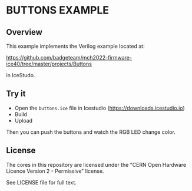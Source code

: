 BUTTONS EXAMPLE
=================

Overview
--------

This example implements the Verilog example located at:

https://github.com/badgeteam/mch2022-firmware-ice40/tree/master/projects/Buttons

in IceStudo.


Try it
------
- Open the `buttons.ice` file in Icestudio (https://downloads.icestudio.io)
- Build
- Upload

Then you can push the buttons and watch the RGB LED change color.


License
-------

The cores in this repository are licensed under the
"CERN Open Hardware Licence Version 2 - Permissive" license.

See LICENSE file for full text.
